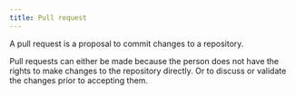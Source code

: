 ```yaml
---
title: Pull request
---
```


A pull request is a proposal to commit changes to a repository.

Pull requests can either be made because the person does not have the rights to make 
changes to the repository directly. Or to discuss or validate the changes prior to
accepting them.
